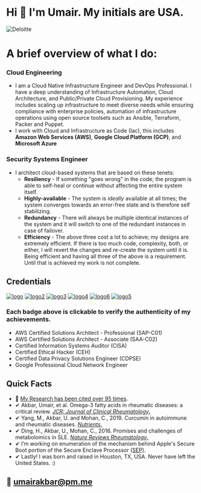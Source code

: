 # Hi 👋 I'm Umair. My initials are USA.

![Deloitte](https://i.imgur.com/gkAI9mj.gif)

# A brief overview of what I do:
### Cloud Engineering 
* I am a Cloud Native Infrastructure Engineer and DevOps Professional. I have a deep understanding of Infrastructure Automation, Cloud Architecture, and Public/Private Cloud Provisioning. My experience includes scaling up infrastructure to meet diverse needs while ensuring compliance with enterprise policies, automation of infrastructure operations using open source toolsets such as Ansible, Terraform, Packer and Puppet.
* I work with Cloud and Infrastructure as Code (Iac), this includes **Amazon Web Services (AWS)**, **Google Cloud Platform (GCP)**, and **Microsoft Azure**

### Security Systems Engineer
* I architect cloud-based systems that are based on these tenets: 
   * **Resiliency** - If something "goes wrong" in the code; the program is able to self-heal or continue without affecting the entire system itself.
   * **Highly-available** - The system is *ideally* available at all times; the system converges towards an error-free state and is therefore self stabilizing.
   * **Redundancy** - There will always be multiple identical instances of the system and it will switch to one of the redundant instances in case of failover.
   * **Efficiency** - The above three cost a lot to achieve; my designs are extremely efficient. If there is too much code, complexity, both, or either, I will revert the changes and re-create the system until it is. Being efficient and having all three of the above is a requirement. Until that is achieved my work is not complete.
 
## Credentials
  
[![logo](https://i.imgur.com/BagDNhk.png)](https://www.youracclaim.com/badges/b229b999-dc0f-4ff3-b8d3-f9456664edd2/public_url)
[![logo2](https://i.imgur.com/aim7FpB.png)](https://www.youracclaim.com/badges/54a21319-478b-48f6-a82e-41b610b8cf98/public_url)
[![logo3](https://i.imgur.com/gtYIGoM.png)](https://aspen.eccouncil.org/VerifyBadge?type=certification&a=ZJFpQkZIF+28c8vibHmygrnbK149R/I69YBzzbXuDDA=)
[![logo4](https://i.imgur.com/kdfNfKj.png)](https://www.youracclaim.com/badges/3941f370-35ff-4f61-808f-729acb2d7c8f/public_url)
[![logo6](https://i.imgur.com/WU0SVTl.png)](https://www.credly.com/badges/38ae040e-b0c8-4a3c-a4a8-74dfbaaa3eeb/)
[![logo5](https://i.imgur.com/8afqjb6.png)](https://www.credential.net/612b882c-fbed-449b-8e8f-9293c85afb1d/)

### Each badge above is clickable to verify the authenticity of my achievements.

* AWS Certified Solutions Architect - Professional (SAP-C01)
* AWS Certified Solutions Architect - Associate (SAA-C02)
* Certified Information Systems Auditor (CISA)
* Certified Ethical Hacker (CEH)
* Certified Data Privacy Solutions Engineer (CDPSE)
* Google Professional Cloud Network Engineer

## Quick Facts
* 🔬 [My Research has been cited over 95 times](https://scholar.google.com/citations?user=aRS4MOUAAAAJ&hl=en&oi=sra).
* ✔ Akbar, Umair, et al. Omega-3 fatty acids in rheumatic diseases: a critical review. [*JCR: Journal of Clinical Rheumatology*.](https://journals.lww.com/jclinrheum/fulltext/2017/09000/Omega_3_Fatty_Acids_in_Rheumatic_Diseases__A.6.aspx)
* ✔ Yang, M., Akbar, U. and Mohan, C., 2019. Curcumin in autoimmune and rheumatic diseases. [*Nutrients*.](https://www.mdpi.com/2072-6643/11/5/1004)
* ✔ Ding, H., Akbar, U., Mohan, C., 2016. Promises and challenges of metabolomics in SLE. [*Nature Reviews Rheumatology*.](https://www.nature.com/articles/nrrheum.2016.163)
* ✔ I’m working on enumeration of the mechanism behind Apple's Secure Boot portion of the Secure Enclave Processor [(SEP)](https://support.apple.com/guide/security/secure-enclave-overview-sec59b0b31ff/web).
* ✔ Lastly! I was born and raised in Houston, TX, USA. Never have left the United States. :)

## 📩 umairakbar@pm.me
